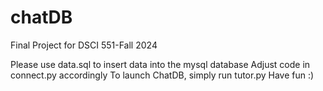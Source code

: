 # chatDB
Final Project for DSCI 551-Fall 2024


Please use data.sql to insert data into the mysql database
Adjust code in connect.py accordingly
To launch ChatDB, simply run tutor.py
Have fun :) 
